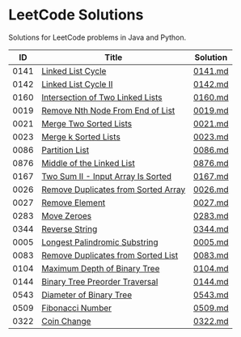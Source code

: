 # LeetCode Solutions

Solutions for LeetCode problems in Java and Python.

| ID   | Title                                                                                                    | Solution                       |
| ---- | -------------------------------------------------------------------------------------------------------- | ------------------------------ |
| 0141 | [Linked List Cycle](https://leetcode.cn/problems/linked-list-cycle/)                                     | [0141.md](./Solutions/0141.md) |
| 0142 | [Linked List Cycle II](https://leetcode.cn/problems/linked-list-cycle-ii/)                               | [0142.md](./Solutions/0142.md) |
| 0160 | [Intersection of Two Linked Lists](https://leetcode.cn/problems/intersection-of-two-linked-lists/)       | [0160.md](./Solutions/0160.md) |
| 0019 | [Remove Nth Node From End of List](https://leetcode.cn/problems/remove-nth-node-from-end-of-list/)       | [0019.md](./Solutions/0019.md) |
| 0021 | [Merge Two Sorted Lists](https://leetcode.cn/problems/merge-two-sorted-lists/)                           | [0021.md](./Solutions/0021.md) |
| 0023 | [Merge k Sorted Lists](https://leetcode.cn/problems/merge-k-sorted-lists/)                               | [0023.md](./Solutions/0023.md) |
| 0086 | [Partition List](https://leetcode.cn/problems/partition-list/)                                           | [0086.md](./Solutions/0086.md) |
| 0876 | [Middle of the Linked List](https://leetcode.cn/problems/middle-of-the-linked-list/)                     | [0876.md](./Solutions/0876.md) |
| 0167 | [Two Sum II - Input Array Is Sorted](https://leetcode.cn/problems/two-sum-ii-input-array-is-sorted/)     | [0167.md](./Solutions/0167.md) |
| 0026 | [Remove Duplicates from Sorted Array](https://leetcode.cn/problems/remove-duplicates-from-sorted-array/) | [0026.md](./Solutions/0026.md) |
| 0027 | [Remove Element](https://leetcode.cn/problems/remove-element/)                                           | [0027.md](./Solutions/0027.md) |
| 0283 | [Move Zeroes](https://leetcode.cn/problems/move-zeroes/)                                                 | [0283.md](./Solutions/0283.md) |
| 0344 | [Reverse String](https://leetcode.cn/problems/reverse-string/)                                           | [0344.md](./Solutions/0344.md) |
| 0005 | [Longest Palindromic Substring](https://leetcode.cn/problems/longest-palindromic-substring/)             | [0005.md](./Solutions/0005.md) |
| 0083 | [Remove Duplicates from Sorted List](https://leetcode.cn/problems/remove-duplicates-from-sorted-list/)   | [0083.md](./Solutions/0083.md) |
| 0104 | [Maximum Depth of Binary Tree](https://leetcode.cn/problems/maximum-depth-of-binary-tree/)               | [0104.md](./Solutions/0104.md) |
| 0144 | [Binary Tree Preorder Traversal](https://leetcode.cn/problems/binary-tree-preorder-traversal/)           | [0144.md](./Solutions/0144.md) |
| 0543 | [Diameter of Binary Tree](https://leetcode.cn/problems/diameter-of-binary-tree/)                         | [0543.md](./Solutions/0543.md) |
| 0509 | [Fibonacci Number](https://leetcode.cn/problems/fibonacci-number/)                                       | [0509.md](./Solutions/0509.md) |
| 0322 | [Coin Change](https://leetcode.cn/problems/coin-change/)                                                 | [0322.md](./Solutions/0322.md) |